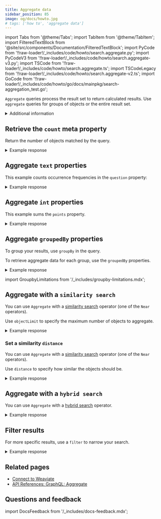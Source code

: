 ```yaml
---
title: Aggregate data
sidebar_position: 85
image: og/docs/howto.jpg
# tags: ['how to', 'aggregate data']
---
```


import Tabs from '@theme/Tabs';
import TabItem from '@theme/TabItem';
import FilteredTextBlock from '@site/src/components/Documentation/FilteredTextBlock';
import PyCode from '!!raw-loader!/_includes/code/howto/search.aggregate.py';
import PyCodeV3 from '!!raw-loader!/_includes/code/howto/search.aggregate-v3.py';
import TSCode from '!!raw-loader!/_includes/code/howto/search.aggregate.ts';
import TSCodeLegacy from '!!raw-loader!/_includes/code/howto/search.aggregate-v2.ts';
import GoCode from '!!raw-loader!/_includes/code/howto/go/docs/mainpkg/search-aggregation_test.go';


`Aggregate` queries process the result set to return calculated results. Use `aggregate` queries for groups of objects or the entire result set.

<details>
  <summary>
    Additional information
  </summary>

To run an `Aggregate` query, specify the following:

- A target collection to search
- One or more aggregated properties, such as:

   - A meta property
   - An object property
   - The `groupedBy` property

- Select at least one sub-property for each selected property

For details, see [Aggregate](/docs/weaviate/api/graphql/aggregate).

</details>

## Retrieve the `count` meta property

Return the number  of objects matched by the query.

<Tabs groupId="languages">
  <TabItem value="py" label="Python Client v4">
    <FilteredTextBlock
      text={PyCode}
      startMarker="# MetaCount Python"
      endMarker="# END MetaCount Python"
      language="py"
    />
  </TabItem>

  <TabItem value="py3" label="Python Client v3">
    <FilteredTextBlock
      text={PyCodeV3}
      startMarker="# MetaCount Python"
      endMarker="# END MetaCount Python"
      language="pyv3"
    />
  </TabItem>

  <TabItem value="js" label="JS/TS Client v3">
    <FilteredTextBlock
      text={TSCode}
      startMarker="// MetaCount TS"
      endMarker="// END MetaCount TS"
      language="js"
    />
  </TabItem>

  <TabItem value="js2" label="JS/TS Client v2">
    <FilteredTextBlock
      text={TSCodeLegacy}
      startMarker="// MetaCount TS"
      endMarker="// END MetaCount TS"
      language="tsv2"
    />
  </TabItem>

  <TabItem value="go" label="Go">
    <FilteredTextBlock
      text={GoCode}
      startMarker="// START MetaCount"
      endMarker="// END MetaCount"
      language="gonew"
    />
  </TabItem>

  <TabItem value="graphql" label="GraphQL">
    <FilteredTextBlock
      text={PyCodeV3}
      startMarker="# MetaCount GraphQL"
      endMarker="# END MetaCount GraphQL"
      language="graphql"
    />
  </TabItem>
</Tabs>

<details>
  <summary>Example response</summary>

  The output is like this:

  <FilteredTextBlock
    text={PyCodeV3}
    startMarker="# MetaCount Expected Results"
    endMarker="# END MetaCount Expected Results"
    language="json"
  />
</details>

## Aggregate `text` properties

This example counts occurrence frequencies in the `question` property:

<Tabs groupId="languages">
  <TabItem value="py" label="Python Client v4">
    <FilteredTextBlock
      text={PyCode}
      startMarker="# TextProp Python"
      endMarker="# END TextProp Python"
      language="py"
    />
  </TabItem>

  <TabItem value="py3" label="Python Client v3">
    <FilteredTextBlock
      text={PyCodeV3}
      startMarker="# TextProp Python"
      endMarker="# END TextProp Python"
      language="pyv3"
    />
  </TabItem>

  <TabItem value="js" label="JS/TS Client v3">
    <FilteredTextBlock
      text={TSCode}
      startMarker="// TextProp TS"
      endMarker="// END TextProp TS"
      language="js"
    />
  </TabItem>

  <TabItem value="js2" label="JS/TS Client v2">
    <FilteredTextBlock
      text={TSCodeLegacy}
      startMarker="// TextProp TS"
      endMarker="// END TextProp TS"
      language="tsv2"
    />
  </TabItem>

  <TabItem value="go" label="Go">
    <FilteredTextBlock
      text={GoCode}
      startMarker="// START TextProp"
      endMarker="// END TextProp"
      language="gonew"
    />
  </TabItem>

  <TabItem value="graphql" label="GraphQL">
    <FilteredTextBlock
      text={PyCodeV3}
      startMarker="# TextProp GraphQL"
      endMarker="# END TextProp GraphQL"
      language="graphql"
    />
  </TabItem>
</Tabs>

<details>
  <summary>Example response</summary>

  The output is like this:

  <FilteredTextBlock
    text={PyCodeV3}
    startMarker="# TextProp Expected Results"
    endMarker="# END TextProp Expected Results"
    language="json"
  />
</details>

## Aggregate `int` properties

This  example sums the `points` property.

<Tabs groupId="languages">
  <TabItem value="py" label="Python Client v4">
    <FilteredTextBlock
      text={PyCode}
      startMarker="# IntProp Python"
      endMarker="# END IntProp Python"
      language="py"
    />
  </TabItem>

  <TabItem value="py3" label="Python Client v3">
    <FilteredTextBlock
      text={PyCodeV3}
      startMarker="# IntProp Python"
      endMarker="# END IntProp Python"
      language="pyv3"
    />
  </TabItem>

  <TabItem value="js" label="JS/TS Client v3">
    <FilteredTextBlock
      text={TSCode}
      startMarker="// IntProp TS"
      endMarker="// END IntProp TS"
      language="js"
    />
  </TabItem>

  <TabItem value="js2" label="JS/TS Client v2">
    <FilteredTextBlock
      text={TSCodeLegacy}
      startMarker="// IntProp TS"
      endMarker="// END IntProp TS"
      language="tsv2"
    />
  </TabItem>

  <TabItem value="go" label="Go">
    <FilteredTextBlock
      text={GoCode}
      startMarker="// START IntProp"
      endMarker="// END IntProp"
      language="gonew"
    />
  </TabItem>

  <TabItem value="graphql" label="GraphQL">
    <FilteredTextBlock
      text={PyCodeV3}
      startMarker="# IntProp GraphQL"
      endMarker="# END IntProp GraphQL"
      language="graphql"
    />
  </TabItem>
</Tabs>

<details>
  <summary>Example response</summary>

  The output is like this:

  <FilteredTextBlock
    text={PyCodeV3}
    startMarker="# IntProp Expected Results"
    endMarker="# END IntProp Expected Results"
    language="json"
  />
</details>

## Aggregate `groupedBy` properties

To group your results, use `groupBy` in the query.

To retrieve aggregate data for each group, use the `groupedBy` properties.

<Tabs groupId="languages">
  <TabItem value="py" label="Python Client v4">
    <FilteredTextBlock
      text={PyCode}
      startMarker="# groupBy Python"
      endMarker="# END groupBy Python"
      language="py"
    />
  </TabItem>

  <TabItem value="py3" label="Python Client v3">
    <FilteredTextBlock
      text={PyCodeV3}
      startMarker="# groupBy Python"
      endMarker="# END groupBy Python"
      language="pyv3"
    />
  </TabItem>

  <TabItem value="js" label="JS/TS Client v3">
    <FilteredTextBlock
      text={TSCode}
      startMarker="// groupBy TS"
      endMarker="// END groupBy TS"
      language="js"
    />
  </TabItem>

  <TabItem value="js2" label="JS/TS Client v2">
    <FilteredTextBlock
      text={TSCodeLegacy}
      startMarker="// groupBy TS"
      endMarker="// END groupBy TS"
      language="tsv2"
    />
  </TabItem>

  <TabItem value="go" label="Go">
    <FilteredTextBlock
      text={GoCode}
      startMarker="// START groupBy"
      endMarker="// END groupBy"
      language="gonew"
    />
  </TabItem>

  <TabItem value="graphql" label="GraphQL">
    <FilteredTextBlock
      text={PyCodeV3}
      startMarker="# groupBy GraphQL"
      endMarker="# END groupBy GraphQL"
      language="graphql"
    />
  </TabItem>
</Tabs>


<details>
  <summary>Example response</summary>

  The output is like this:

  <FilteredTextBlock
    text={PyCodeV3}
    startMarker="# groupBy Expected Results"
    endMarker="# END groupBy Expected Results"
    language="json"
  />
</details>

import GroupbyLimitations from '/_includes/groupby-limitations.mdx';

<GroupbyLimitations />

## Aggregate with a `similarity search`

You can use `Aggregate` with a [similarity search](./similarity.md) operator (one of the `Near` operators).

<!-- Make sure to [limit your search results](../api/graphql/aggregate.md#limiting-the-search-space).<br/> -->
Use `objectLimit` to specify the maximum number of objects to aggregate.

<Tabs groupId="languages">
  <TabItem value="py" label="Python Client v4">
    <FilteredTextBlock
      text={PyCode}
      startMarker="# nearTextWithLimit Python"
      endMarker="# END nearTextWithLimit Python"
      language="py"
    />
  </TabItem>

  <TabItem value="py3" label="Python Client v3">
    <FilteredTextBlock
      text={PyCodeV3}
      startMarker="# nearTextWithLimit Python"
      endMarker="# END nearTextWithLimit Python"
      language="pyv3"
    />
  </TabItem>

  <TabItem value="js" label="JS/TS Client v3">
    <FilteredTextBlock
      text={TSCode}
      startMarker="// nearTextWithLimit TS"
      endMarker="// END nearTextWithLimit TS"
      language="js"
    />
  </TabItem>

  <TabItem value="js2" label="JS/TS Client v2">
    <FilteredTextBlock
      text={TSCodeLegacy}
      startMarker="// nearTextWithLimit TS"
      endMarker="// END nearTextWithLimit TS"
      language="tsv2"
    />
  </TabItem>

  <TabItem value="go" label="Go">
    <FilteredTextBlock
      text={GoCode}
      startMarker="// START nearTextWithLimit"
      endMarker="// END nearTextWithLimit"
      language="gonew"
    />
  </TabItem>

  <TabItem value="graphql" label="GraphQL">
    <FilteredTextBlock
      text={PyCodeV3}
      startMarker="# nearTextWithLimit GraphQL"
      endMarker="# END nearTextWithLimit GraphQL"
      language="graphql"
    />
  </TabItem>
</Tabs>

<details>
  <summary>Example response</summary>

  The output is like this:

  <FilteredTextBlock
    text={PyCodeV3}
    startMarker="# nearTextWithLimit Expected Results"
    endMarker="# END nearTextWithLimit Expected Results"
    language="json"
  />
</details>

### Set a similarity `distance`

You can use `Aggregate` with a [similarity search](./similarity.md) operator (one of the `Near` operators).

<!-- Make sure to [limit your search results](../api/graphql/aggregate.md#limiting-the-search-space).<br/> -->
Use `distance` to specify how similar the objects should be.

<!-- If you use `Aggregate` with a [similarity search](./similarity.md) operator (one of the `nearXXX` operators), [limit your search results](../api/graphql/aggregate.md#limiting-the-search-space). To specify how similar the objects should be, use the `distance` operator. -->

<Tabs groupId="languages">
  <TabItem value="py" label="Python Client v4">
    <FilteredTextBlock
      text={PyCode}
      startMarker="# nearTextWithDistance Python"
      endMarker="# END nearTextWithDistance Python"
      language="py"
    />
  </TabItem>

  <TabItem value="py3" label="Python Client v3">
    <FilteredTextBlock
      text={PyCodeV3}
      startMarker="# nearTextWithDistance Python"
      endMarker="# END nearTextWithDistance Python"
      language="pyv3"
    />
  </TabItem>

  <TabItem value="js" label="JS/TS Client v3">
    <FilteredTextBlock
      text={TSCode}
      startMarker="// nearTextWithDistance TS"
      endMarker="// END nearTextWithDistance TS"
      language="js"
    />
  </TabItem>

  <TabItem value="js2" label="JS/TS Client v2">
    <FilteredTextBlock
      text={TSCodeLegacy}
      startMarker="// nearTextWithDistance TS"
      endMarker="// END nearTextWithDistance TS"
      language="tsv2"
    />
  </TabItem>

  <TabItem value="go" label="Go">
    <FilteredTextBlock
      text={GoCode}
      startMarker="// START nearTextWithDistance"
      endMarker="// END nearTextWithDistance"
      language="gonew"
    />
  </TabItem>

  <TabItem value="graphql" label="GraphQL">
    <FilteredTextBlock
      text={PyCodeV3}
      startMarker="# nearTextWithDistance GraphQL"
      endMarker="# END nearTextWithDistance GraphQL"
      language="graphql"
    />
  </TabItem>
</Tabs>

<details>
  <summary>Example response</summary>

  The output is like this:

  <FilteredTextBlock
    text={PyCodeV3}
    startMarker="# nearTextWithDistance Expected Results"
    endMarker="# END nearTextWithDistance Expected Results"
    language="json"
  />
</details>

## Aggregate with a `hybrid search`

You can use `Aggregate` with a [hybrid search](./hybrid.md) operator.

<Tabs groupId="languages">
  <TabItem value="py" label="Python Client v4">
    <FilteredTextBlock
      text={PyCode}
      startMarker="# HybridExample"
      endMarker="# END HybridExample"
      language="py"
    />
  </TabItem>

  <TabItem value="py3" label="Python Client v3">
    <FilteredTextBlock
      text={PyCodeV3}
      startMarker="# HybridExample"
      endMarker="# END HybridExample"
      language="pyv3"
    />
  </TabItem>

  <TabItem value="js" label="JS/TS Client v3">
    <FilteredTextBlock
      text={TSCode}
      startMarker="// HybridExample"
      endMarker="// END HybridExample"
      language="js"
    />
  </TabItem>

  <TabItem value="js2" label="JS/TS Client v2">
    <FilteredTextBlock
      text={TSCodeLegacy}
      startMarker="// nearTextWithLimit TS"
      endMarker="// END nearTextWithLimit TS"
      language="tsv2"
    />
  </TabItem>

  <TabItem value="go" label="Go">
    <FilteredTextBlock
      text={GoCode}
      startMarker="// START nearTextWithLimit"
      endMarker="// END nearTextWithLimit"
      language="gonew"
    />
  </TabItem>

  <TabItem value="graphql" label="GraphQL">
    <FilteredTextBlock
      text={PyCodeV3}
      startMarker="# GraphQLHybridExample"
      endMarker="# END GraphQLHybridExample"
      language="graphql"
    />
  </TabItem>
</Tabs>

<details>
  <summary>Example response</summary>

  The output is like this:

  <FilteredTextBlock
    text={PyCodeV3}
    startMarker="# ResultsHybridExample"
    endMarker="# END ResultsHybridExample"
    language="json"
  />
</details>

## Filter results

For more specific results, use a `filter` to narrow your search.

<Tabs groupId="languages">
  <TabItem value="py" label="Python Client v4">
    <FilteredTextBlock
      text={PyCode}
      startMarker="# whereFilter Python"
      endMarker="# END whereFilter Python"
      language="py"
    />
  </TabItem>

  <TabItem value="py3" label="Python Client v3">
    <FilteredTextBlock
      text={PyCodeV3}
      startMarker="# whereFilter Python"
      endMarker="# END whereFilter Python"
      language="pyv3"
    />
  </TabItem>

  <TabItem value="js" label="JS/TS Client v3">
    <FilteredTextBlock
      text={TSCode}
      startMarker="// whereFilter TS"
      endMarker="// END whereFilter TS"
      language="js"
    />
  </TabItem>

  <TabItem value="js2" label="JS/TS Client v2">
    <FilteredTextBlock
      text={TSCodeLegacy}
      startMarker="// whereFilter TS"
      endMarker="// END whereFilter TS"
      language="tsv2"
    />
  </TabItem>

  <TabItem value="go" label="Go">
    <FilteredTextBlock
      text={GoCode}
      startMarker="// START whereFilter"
      endMarker="// END whereFilter"
      language="gonew"
    />
  </TabItem>

  <TabItem value="graphql" label="GraphQL">
    <FilteredTextBlock
      text={PyCodeV3}
      startMarker="# whereFilter GraphQL"
      endMarker="# END whereFilter GraphQL"
      language="graphql"
    />
  </TabItem>
</Tabs>

<details>
  <summary>Example response</summary>

  The output is like this:

  <FilteredTextBlock
    text={PyCodeV3}
    startMarker="# whereFilter Expected Results"
    endMarker="# END whereFilter Expected Results"
    language="json"
  />

</details>

## Related pages

- [Connect to Weaviate](/docs/weaviate/connections/index.mdx)
- [API References: GraphQL: Aggregate](../api/graphql/aggregate.md)

## Questions and feedback

import DocsFeedback from '/_includes/docs-feedback.mdx';

<DocsFeedback/>
